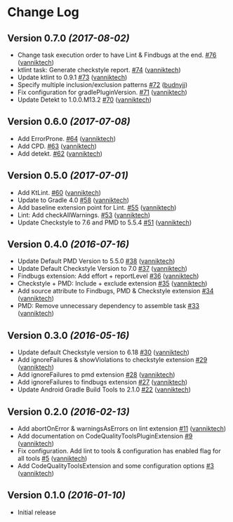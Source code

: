 # Change Log

Version 0.7.0 *(2017-08-02)*
---------------------------

- Change task execution order to have Lint & Findbugs at the end. [\#76](https://github.com/vanniktech/gradle-code-quality-tools-plugin/pull/76) ([vanniktech](https://github.com/vanniktech))
- ktlint task: Generate checkstyle report. [\#74](https://github.com/vanniktech/gradle-code-quality-tools-plugin/pull/74) ([vanniktech](https://github.com/vanniktech))
- Update ktlint to 0.9.1 [\#73](https://github.com/vanniktech/gradle-code-quality-tools-plugin/pull/73) ([vanniktech](https://github.com/vanniktech))
- Specify multiple inclusion/exclusion patterns [\#72](https://github.com/vanniktech/gradle-code-quality-tools-plugin/pull/72) ([budnyjj](https://github.com/budnyjj))
- Fix configuration for gradlePluginVersion. [\#71](https://github.com/vanniktech/gradle-code-quality-tools-plugin/pull/71) ([vanniktech](https://github.com/vanniktech))
- Update Detekt to 1.0.0.M13.2 [\#70](https://github.com/vanniktech/gradle-code-quality-tools-plugin/pull/70) ([vanniktech](https://github.com/vanniktech))

Version 0.6.0 *(2017-07-08)*
----------------------------

- Add ErrorProne. [\#64](https://github.com/vanniktech/gradle-code-quality-tools-plugin/pull/64) ([vanniktech](https://github.com/vanniktech))
- Add CPD. [\#63](https://github.com/vanniktech/gradle-code-quality-tools-plugin/pull/63) ([vanniktech](https://github.com/vanniktech))
- Add detekt. [\#62](https://github.com/vanniktech/gradle-code-quality-tools-plugin/pull/62) ([vanniktech](https://github.com/vanniktech))

Version 0.5.0 *(2017-07-01)*
----------------------------

- Add KtLint. [\#60](https://github.com/vanniktech/gradle-code-quality-tools-plugin/pull/60) ([vanniktech](https://github.com/vanniktech))
- Update to Gradle 4.0 [\#58](https://github.com/vanniktech/gradle-code-quality-tools-plugin/pull/58) ([vanniktech](https://github.com/vanniktech))
- Add baseline extension point for Lint. [\#55](https://github.com/vanniktech/gradle-code-quality-tools-plugin/pull/55) ([vanniktech](https://github.com/vanniktech))
- Lint: Add checkAllWarnings. [\#53](https://github.com/vanniktech/gradle-code-quality-tools-plugin/pull/53) ([vanniktech](https://github.com/vanniktech))
- Update Checkstyle to 7.6 and PMD to 5.5.4 [\#51](https://github.com/vanniktech/gradle-code-quality-tools-plugin/pull/51) ([vanniktech](https://github.com/vanniktech))

Version 0.4.0 *(2016-07-16)*
----------------------------

- Update Default PMD Version to 5.5.0 [\#38](https://github.com/vanniktech/gradle-code-quality-tools-plugin/pull/38) ([vanniktech](https://github.com/vanniktech))
- Update Default Checkstyle Version to 7.0 [\#37](https://github.com/vanniktech/gradle-code-quality-tools-plugin/pull/37) ([vanniktech](https://github.com/vanniktech))
- Findbugs extension: Add effort + reportLevel [\#36](https://github.com/vanniktech/gradle-code-quality-tools-plugin/pull/36) ([vanniktech](https://github.com/vanniktech))
- Checkstyle + PMD: Include + exclude extension [\#35](https://github.com/vanniktech/gradle-code-quality-tools-plugin/pull/35) ([vanniktech](https://github.com/vanniktech))
- Add source attribute to Findbugs, PMD & Checkstyle extension [\#34](https://github.com/vanniktech/gradle-code-quality-tools-plugin/pull/34) ([vanniktech](https://github.com/vanniktech))
- PMD: Remove unnecessary dependency to assemble task [\#33](https://github.com/vanniktech/gradle-code-quality-tools-plugin/pull/33) ([vanniktech](https://github.com/vanniktech))

Version 0.3.0 *(2016-05-16)*
----------------------------

- Update default Checkstyle version to 6.18 [\#30](https://github.com/vanniktech/gradle-code-quality-tools-plugin/pull/30) ([vanniktech](https://github.com/vanniktech))
- Add ignoreFailures & showViolations to checkstyle extension [\#29](https://github.com/vanniktech/gradle-code-quality-tools-plugin/pull/29) ([vanniktech](https://github.com/vanniktech))
- Add ignoreFailures to pmd extension [\#28](https://github.com/vanniktech/gradle-code-quality-tools-plugin/pull/28) ([vanniktech](https://github.com/vanniktech))
- Add ignoreFailures to findbugs extension [\#27](https://github.com/vanniktech/gradle-code-quality-tools-plugin/pull/27) ([vanniktech](https://github.com/vanniktech))
- Update Android Gradle Build Tools to 2.1.0 [\#22](https://github.com/vanniktech/gradle-code-quality-tools-plugin/pull/22) ([vanniktech](https://github.com/vanniktech))

Version 0.2.0 *(2016-02-13)*
----------------------------

- Add abortOnError & warningsAsErrors on lint extension [\#11](https://github.com/vanniktech/gradle-code-quality-tools-plugin/pull/11) ([vanniktech](https://github.com/vanniktech))
- Add documentation on CodeQualityToolsPluginExtension [\#9](https://github.com/vanniktech/gradle-code-quality-tools-plugin/pull/9) ([vanniktech](https://github.com/vanniktech))
- Fix configuration. Add lint to tools & configuration has enabled flag for all tools [\#5](https://github.com/vanniktech/gradle-code-quality-tools-plugin/pull/5) ([vanniktech](https://github.com/vanniktech))
- Add CodeQualityToolsExtension and some configuration options [\#3](https://github.com/vanniktech/gradle-code-quality-tools-plugin/pull/3) ([vanniktech](https://github.com/vanniktech))

Version 0.1.0 *(2016-01-10)*
----------------------------

- Initial release